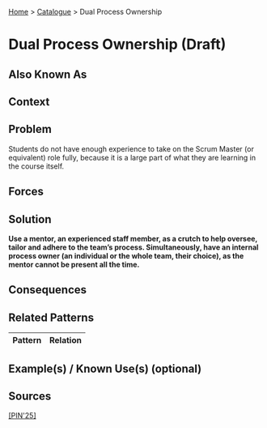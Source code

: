 [Home](../README.md) > [Catalogue](../Patterns_catalogue.md) > Dual Process Ownership

# Dual Process Ownership (Draft)

## Also Known As

## Context

## Problem

Students do not have enough experience to take on the Scrum Master (or equivalent) role fully, because it is a large part of what they are learning in the course itself.

## Forces

## Solution

**Use a mentor, an experienced staff member, as a crutch to help oversee, tailor and adhere to the team’s process. Simultaneously, have an internal process owner (an individual or the whole team, their choice), as the mentor cannot be present all the time.**

## Consequences

## Related Patterns

|Pattern  | Relation |
|--|--|
 
## Example(s) / Known Use(s) (optional) 

## Sources

[[PIN'25]](../References.md)
